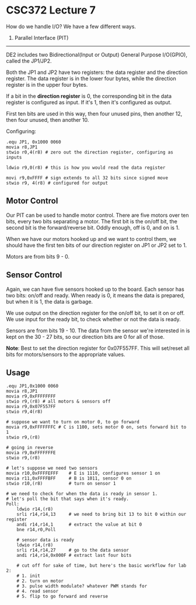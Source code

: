 CSC372 Lecture 7
==================

How do we handle I/O? We have a few different ways.

1. Parallel Interface (PIT)
--------------------------

DE2 includes two Bidirectional(Input or Output) General Purpose I/O(GPIO), called
the JP1/JP2.

Both the JP1 and JP2 have two registers: the data register and the direction
register. The data register is in the lower four bytes, while the direction register
is in the upper four bytes.

If a bit in the  **direction register** is 0, the corresponding bit in the
data register is configured as input. If it's 1, then it's configured as output.

First ten bits are used in this way, then four unused pins, then another 12,
then four unused, then another 10.

Configuring:

```
.equ JP1, 0x1000 0060
movia r8,JP1
stwio r0,4(r8) # zero out the direction register, configuring as inputs

ldwio r9,0(r8) # this is how you would read the data register

movi r9,0xFFFF # sign extends to all 32 bits since signed move 
stwio r9, 4(r8) # configured for output
```

Motor Control
---------------

Our PIT can be used to handle motor control. There are five motors over ten bits,
every two bits separating a motor. The first bit is the on/off bit, the second
bit is the forward/reverse bit. Oddly enough, off is 0, and on is 1.

When we have our motors hooked up and we want to control them, we should have the
first ten bits of our direction register on JP1 or JP2 set to 1.

Motors are from bits 9 - 0.

Sensor Control
---------------

Again, we can have five sensors hooked up to the board. Each sensor has two bits:
on/off and ready. When ready is 0, it means the data is prepared, but when it is
1, the data is garbage.

We use output on the direction register for the on/off bit, to set it on or off.
We use input for the ready bit, to check whether or not the data is ready.

Sensors are from bits 19 - 10. The data from the sensor we're interested in is kept
on the 30 - 27 bits, so our direction bits are 0 for all of those.

**Note**: Best to set the direction register for 0x07F557FF. This will set/reset
all bits for motors/sensors to the appropriate values.

Usage
--------

```
.equ JP1,0x1000 0060
movia r8,JP1
movia r9,0xFFFFFFFF
stwio r9,(r8) # all motors & sensors off
movia r9,0x07F557FF
stwio r9,4(r8)

# suppose we want to turn on motor 0, to go forward
movia r9,0xFFFFFFFC # C is 1100, sets motor 0 on, sets forward bit to 1
stwio r9,(r8)

# going in reverse
movia r9,0xFFFFFFFE
stwio r9,(r8)

# let's suppose we need two sensors
movia r10,0xFFFFEFFF 	# E is 1110, configures sensor 1 on
movia r11,0xFFFFBFF 	# B is 1011, sensor 0 on
stwio r10,(r8)			# turn on sensor 1

# we need to check for when the data is ready in sensor 1.
# let's poll the bit that says when it's ready.
Poll:
	ldwio r14,(r8)
	srli r14,r14,13  	# we need to bring bit 13 to bit 0 within our register
	andi r14,r14,1 		# extract the value at bit 0
	bne r14,r0,Poll

	# sensor data is ready
	ldwio r14,(r8)
	srli r14,r14,27 	# go to the data sensor
	andi r14,r14,0x000F # extract last four bits

	# cut off for sake of time, but here's the basic workflow for lab 2:
	# 1. init
	# 2. turn on motor
	# 3. pulse width modulate? whatever PWM stands for
	# 4. read sensor
	# 5. flip to go forward and reverse

```